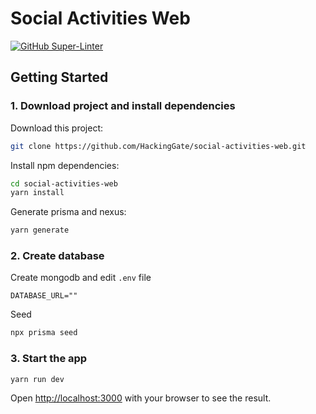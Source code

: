 # Social Activities Web

[![GitHub Super-Linter](https://github.com/HackingGate/social-activities-web/workflows/Lint%20Code%20Base/badge.svg)](https://github.com/marketplace/actions/super-linter)

## Getting Started

### 1. Download project and install dependencies

Download this project:

```bash
git clone https://github.com/HackingGate/social-activities-web.git
```

Install npm dependencies:

```bash
cd social-activities-web
yarn install
```

Generate prisma and nexus:

```bash
yarn generate
```

### 2. Create database

Create mongodb and edit `.env` file

```env
DATABASE_URL=""
```

Seed

```bash
npx prisma seed
```

### 3. Start the app

```bash
yarn run dev
```

Open [http://localhost:3000](http://localhost:3000) with your browser to see the result.
